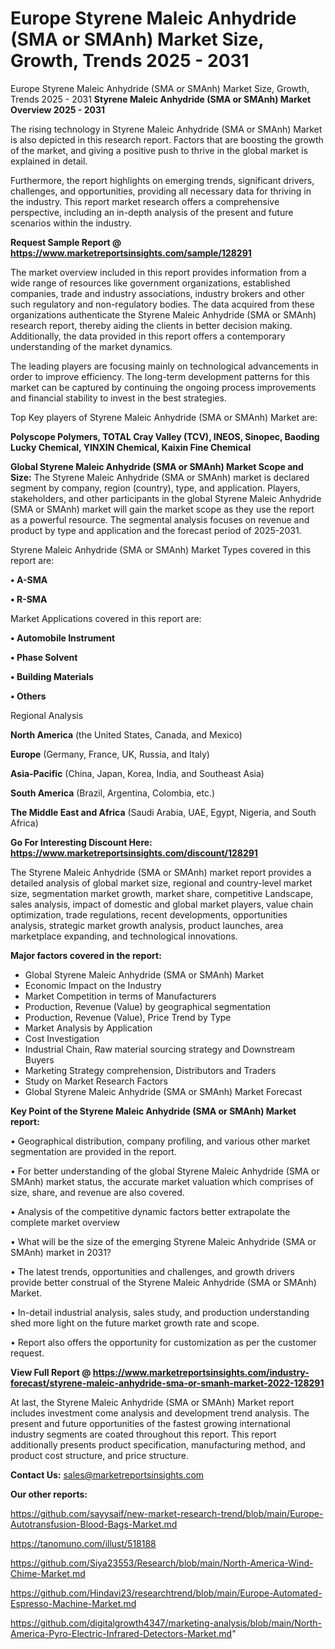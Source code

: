 # Europe Styrene Maleic Anhydride (SMA or SMAnh) Market Size, Growth, Trends 2025 - 2031
Europe Styrene Maleic Anhydride (SMA or SMAnh) Market Size, Growth, Trends 2025 - 2031
<Strong> Styrene Maleic Anhydride (SMA or SMAnh) Market Overview 2025 - 2031</strong>

The rising technology in Styrene Maleic Anhydride (SMA or SMAnh) Market is also depicted in this research report. Factors that are boosting the growth of the market, and giving a positive push to thrive in the global market is explained in detail.

Furthermore, the report highlights on emerging trends, significant drivers, challenges, and opportunities, providing all necessary data for thriving in the industry. This report market research offers a comprehensive perspective, including an in-depth analysis of the present and future scenarios within the industry.

<strong>Request Sample Report @ <a href=https://www.marketreportsinsights.com/sample/128291>https://www.marketreportsinsights.com/sample/128291</a></strong>

The market overview included in this report provides information from a wide range of resources like government organizations, established companies, trade and industry associations, industry brokers and other such regulatory and non-regulatory bodies. The data acquired from these organizations authenticate the Styrene Maleic Anhydride (SMA or SMAnh) research report, thereby aiding the clients in better decision making. Additionally, the data provided in this report offers a contemporary understanding of the market dynamics.

The leading players are focusing mainly on technological advancements in order to improve efficiency. The long-term development patterns for this market can be captured by continuing the ongoing process improvements and financial stability to invest in the best strategies.

Top Key players of Styrene Maleic Anhydride (SMA or SMAnh) Market are:

<strong>Polyscope Polymers, TOTAL Cray Valley (TCV), INEOS, Sinopec, Baoding Lucky Chemical, YINXIN Chemical, Kaixin Fine Chemical</strong>

<strong><b>Global Styrene Maleic Anhydride (SMA or SMAnh) Market Scope and Size:</b></strong>
The Styrene Maleic Anhydride (SMA or SMAnh) market is declared segment by company, region (country), type, and application. Players, stakeholders, and other participants in the global Styrene Maleic Anhydride (SMA or SMAnh) market will gain the market scope as they use the report as a powerful resource. The segmental analysis focuses on revenue and product by type and application and the forecast period of 2025-2031.

Styrene Maleic Anhydride (SMA or SMAnh) Market Types covered in this report are:

<strong>• A-SMA

• R-SMA</strong>

Market Applications covered in this report are:

<strong>• Automobile Instrument

• Phase Solvent

• Building Materials

• Others</strong> 

Regional Analysis

<strong>North America</strong> (the United States, Canada, and Mexico)

<strong>Europe</strong> (Germany, France, UK, Russia, and Italy)

<strong>Asia-Pacific</strong> (China, Japan, Korea, India, and Southeast Asia)

<strong>South America</strong> (Brazil, Argentina, Colombia, etc.)

<strong>The Middle East and Africa</strong> (Saudi Arabia, UAE, Egypt, Nigeria, and South Africa)

<strong>Go For Interesting Discount Here: <a href=https://www.marketreportsinsights.com/discount/128291>https://www.marketreportsinsights.com/discount/128291</a></strong>

The Styrene Maleic Anhydride (SMA or SMAnh) market report provides a detailed analysis of global market size, regional and country-level market size, segmentation market growth, market share, competitive Landscape, sales analysis, impact of domestic and global market players, value chain optimization, trade regulations, recent developments, opportunities analysis, strategic market growth analysis, product launches, area marketplace expanding, and technological innovations.

<strong><b>Major factors covered in the report:</b></strong>
<ul>
  <li>Global Styrene Maleic Anhydride (SMA or SMAnh) Market </li>
  <li>Economic Impact on the Industry</li>
  <li>Market Competition in terms of Manufacturers</li>
  <li>Production, Revenue (Value) by geographical segmentation</li>
  <li>Production, Revenue (Value), Price Trend by Type</li>
  <li>Market Analysis by Application</li>
  <li>Cost Investigation</li>
  <li>Industrial Chain, Raw material sourcing strategy and Downstream Buyers</li>
  <li>Marketing Strategy comprehension, Distributors and Traders</li>
  <li>Study on Market Research Factors</li>
  <li>Global Styrene Maleic Anhydride (SMA or SMAnh) Market Forecast</li>
</ul>

<strong><b>Key Point of the Styrene Maleic Anhydride (SMA or SMAnh) Market report:</b></strong>

• Geographical distribution, company profiling, and various other market segmentation are provided in the report.

• For better understanding of the global Styrene Maleic Anhydride (SMA or SMAnh) market status, the accurate market valuation which comprises of size, share, and revenue are also covered.

• Analysis of the competitive dynamic factors better extrapolate the complete market overview

• What will be the size of the emerging Styrene Maleic Anhydride (SMA or SMAnh) market in 2031?

• The latest trends, opportunities and challenges, and growth drivers provide better construal of the Styrene Maleic Anhydride (SMA or SMAnh) Market.

• In-detail industrial analysis, sales study, and production understanding shed more light on the future market growth rate and scope.

• Report also offers the opportunity for customization as per the customer request.

<strong><b>View Full Report @ <a href=https://www.marketreportsinsights.com/industry-forecast/styrene-maleic-anhydride-sma-or-smanh-market-2022-128291>https://www.marketreportsinsights.com/industry-forecast/styrene-maleic-anhydride-sma-or-smanh-market-2022-128291</a></b></strong>


At last, the Styrene Maleic Anhydride (SMA or SMAnh) Market report includes investment come analysis and development trend analysis. The present and future opportunities of the fastest growing international industry segments are coated throughout this report. This report additionally presents product specification, manufacturing method, and product cost structure, and price structure.

<strong>Contact Us:</strong>
sales@marketreportsinsights.com

<strong>Our other reports:</strong>

<a href=https://github.com/sayysaif/new-market-research-trend/blob/main/Europe-Autotransfusion-Blood-Bags-Market.md>https://github.com/sayysaif/new-market-research-trend/blob/main/Europe-Autotransfusion-Blood-Bags-Market.md</a>

<a href=https://tanomuno.com/illust/518188>https://tanomuno.com/illust/518188</a>

<a href=https://github.com/Siya23553/Research/blob/main/North-America-Wind-Chime-Market.md>https://github.com/Siya23553/Research/blob/main/North-America-Wind-Chime-Market.md</a>

<a href=https://github.com/Hindavi23/researchtrend/blob/main/Europe-Automated-Espresso-Machine-Market.md>https://github.com/Hindavi23/researchtrend/blob/main/Europe-Automated-Espresso-Machine-Market.md</a>

<a href=https://github.com/digitalgrowth4347/marketing-analysis/blob/main/North-America-Pyro-Electric-Infrared-Detectors-Market.md>https://github.com/digitalgrowth4347/marketing-analysis/blob/main/North-America-Pyro-Electric-Infrared-Detectors-Market.md</a>"
